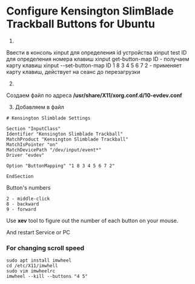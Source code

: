 # Configure Kensington SlimBlade Trackball Buttons for Ubuntu

1. 
Ввести в консоль xinput для определения id устройства
xinput test ID для определения номера клавиш
xinput get-button-map ID - получаем карту клавиш
xinput --set-button-map ID 1 8 3 4 5 6 7 2 - применяет карту клавиш, действует на сеанс до перезагрузки

2.
Создаем файл по адреса **/usr/share/X11/xorg.conf.d/10-evdev.conf**

3. Добавляем в файл
```
# Kensington Slimblade Settings

Section "InputClass"
Identifier "Kensington Slimblade Trackball"
MatchProduct "Kensington Slimblade Trackball"
MatchIsPointer "on"
MatchDevicePath "/dev/input/event*"
Driver "evdev"

Option "ButtonMapping" "1 8 3 4 5 6 7 2"

EndSection
```

Button's numbers
```
2 - middle-click
8 - backward
9 - forward 
```
Use **xev** tool to figure out the number of each button on your mouse.

And restart Service or PC

### For changing scroll speed
```
sudo apt install imwheel
cd /etc/X11/imwhell
sudo vim imwheelrc
imwheel --kill --buttons "4 5"
```

